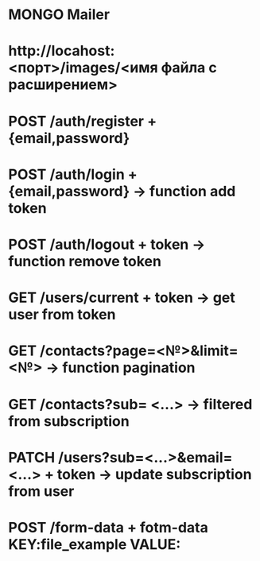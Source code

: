 # MONGO Mailer

# http://locahost:<порт>/images/<имя файла с расширением>

# POST /auth/register + {email,password}

# POST /auth/login + {email,password} -> function add token

# POST /auth/logout + token -> function remove token

# GET /users/current + token -> get user from token

# GET /contacts?page=<№>&limit=<№> -> function pagination

# GET /contacts?sub= <...> -> filtered from subscription

# PATCH /users?sub=<...>&email=<...> + token -> update subscription from user

# POST /form-data + fotm-data KEY:file_example VALUE:<file>
